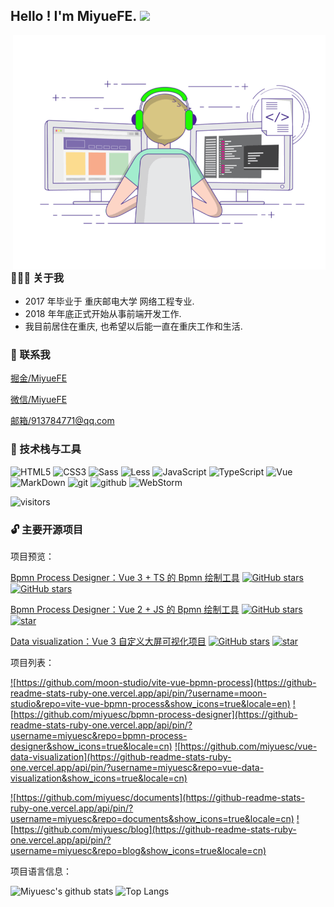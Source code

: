 <h2> Hello ! I'm MiyueFE. <img src="https://images.weserv.nl/?url=https://i0.hdslb.com/bfs/article/ff0c0bdc7abf6ab23b4a80bb6ba98b7d34bbdc10.gif" width="25"></h2>

<img align="right" alt="GIF" src="https://raw.githubusercontent.com/devSouvik/devSouvik/master/gif3.gif" width="500"/>

<h3> 👨🏻‍💻 关于我 </h3>

- 2017 年毕业于 重庆邮电大学 网络工程专业.
- 2018 年年底正式开始从事前端开发工作.
- 我目前居住在重庆, 也希望以后能一直在重庆工作和生活.


<h3> 💬 联系我</h3>

[掘金/MiyueFE](https://juejin.cn/user/747323639208391/posts)

[微信/MiyueFE](https://images.weserv.nl/?url=https://i0.hdslb.com/bfs/article/c851d0b329d3fd7f5c454bf0fe987884e5e8fd32.jpg)

[邮箱/913784771@qq.com](mailto:913784771@qq.com)

<h3> 🔧 技术栈与工具</h3>

![HTML5](https://img.shields.io/badge/html%205-grey?style=for-the-badge&logo=html5&logoColor=white&labelColor=8E2DE2) 
![CSS3](https://img.shields.io/badge/css%203-grey?style=for-the-badge&logo=css3&logoColor=white&labelColor=8E2DE2) 
![Sass](https://img.shields.io/badge/sass-grey?style=for-the-badge&logo=sass&logoColor=white&labelColor=8E2DE2) 
![Less](https://img.shields.io/badge/less-grey?style=for-the-badge&logo=less&logoColor=white&labelColor=8E2DE2) 
![JavaScript](https://img.shields.io/badge/-JavaScript-grey?style=for-the-badge&logo=javascript&logoColor=white&labelColor=8E2DE2) 
![TypeScript](https://img.shields.io/badge/-TypeScript-grey?style=for-the-badge&logo=typescript&logoColor=white&labelColor=8E2DE2) 
![Vue](https://img.shields.io/badge/vue-grey?style=for-the-badge&logo=vue&logoColor=white&labelColor=8E2DE2) 
<br>
![MarkDown](https://img.shields.io/badge/-Markdown-grey?style=for-the-badge&logo=Markdown&logoColor=white&labelColor=8E2DE2) 
![git](https://img.shields.io/badge/-git-grey?style=for-the-badge&logo=git&logoColor=white&labelColor=8E2DE2) 
![github](https://img.shields.io/badge/-github-grey?style=for-the-badge&logo=github&logoColor=white&labelColor=8E2DE2) 
![WebStorm](https://img.shields.io/badge/-WebStorm-grey?style=for-the-badge&logo=WebStorm&logoColor=white&labelColor=8E2DE2) 


<p align="left">
<img src="https://visitor-badge.laobi.icu/badge?page_id=miyuesc" alt="visitors"/>
</p>


<h3> 🔓 主要开源项目</h3>

项目预览：

[Bpmn Process Designer：Vue 3 + TS 的 Bpmn 绘制工具](https://miyuesc.github.io/vite-vue-bpmn-process/)
<a href="https://github.com/moon-studio/vite-vue-bpmn-process" target="__blank"><img alt="GitHub stars" src="https://img.shields.io/github/stars/moon-studio/vite-vue-bpmn-process?style=flat&logo=github" /></a>
<a href="https://github.com/moon-studio/vite-vue-bpmn-process" target="__blank"><img alt="GitHub stars" src="https://img.shields.io/github/forks/moon-studio/vite-vue-bpmn-process?style=flat&logo=github" /></a>

[Bpmn Process Designer：Vue 2 + JS 的 Bpmn 绘制工具](https://miyuesc.github.io/process-designer/)
<a href="https://github.com/miyuesc/bpmn-process-designer" target="__blank"><img alt="GitHub stars" src="https://img.shields.io/github/stars/miyuesc/bpmn-process-designer?style=flat&logo=github" /></a>
<a href='https://gitee.com/miyuesc/bpmn-process-designer' target="__blank"><img src='https://gitee.com/miyuesc/bpmn-process-designer/badge/star.svg?theme=dark' alt='star' /></a>

[Data visualization：Vue 3 自定义大屏可视化项目](https://miyuesc.github.io/data-visualization/)
<a href="https://github.com/miyuesc/vue-data-visualization" target="__blank"><img alt="GitHub stars" src="https://img.shields.io/github/stars/miyuesc/vue-data-visualization?style=flat&logo=github" /></a>
<a href='https://gitee.com/miyuesc/vue-data-visualization'><img src='https://gitee.com/miyuesc/vue-data-visualization/badge/star.svg?theme=dark' alt='star' /></a>

项目列表：

<a href="https://github.com/moon-studio/vite-vue-bpmn-process">![https://github.com/moon-studio/vite-vue-bpmn-process](https://github-readme-stats-ruby-one.vercel.app/api/pin/?username=moon-studio&repo=vite-vue-bpmn-process&show_icons=true&locale=en)</a>
<a href="https://github.com/miyuesc/bpmn-process-designer">![https://github.com/miyuesc/bpmn-process-designer](https://github-readme-stats-ruby-one.vercel.app/api/pin/?username=miyuesc&repo=bpmn-process-designer&show_icons=true&locale=cn)</a>
<a href="https://github.com/miyuesc/vue-data-visualization">![https://github.com/miyuesc/vue-data-visualization](https://github-readme-stats-ruby-one.vercel.app/api/pin/?username=miyuesc&repo=vue-data-visualization&show_icons=true&locale=cn)</a>

<a href="https://github.com/miyuesc/documents">![https://github.com/miyuesc/documents](https://github-readme-stats-ruby-one.vercel.app/api/pin/?username=miyuesc&repo=documents&show_icons=true&locale=cn)</a>
<a href="https://github.com/miyuesc/blog">![https://github.com/miyuesc/blog](https://github-readme-stats-ruby-one.vercel.app/api/pin/?username=miyuesc&repo=blog&show_icons=true&locale=cn)</a>

项目语言信息：

<div align="left">
<img src="https://github-readme-stats-ruby-one.vercel.app/api?username=miyuesc&show_icons=true&include_all_commits=true" alt="Miyuesc's github stats">
<img src="https://github-readme-stats-ruby-one.vercel.app/api/top-langs/?username=miyuesc&layout=compact" alt="Top Langs">
</div>


